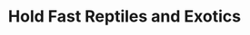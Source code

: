 ---
title: "Hold Fast Reptiles and Exotics"
url: /apache-junction/hold-fast-reptiles-and-exotics/
shop: Tiere
---